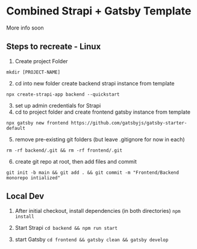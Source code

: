 # Combined Strapi + Gatsby Template

More info soon

## Steps to recreate - Linux

1. Create project Folder

`mkdir [PROJECT-NAME]`

2. cd into new folder create backend strapi instance from template

`npx create-strapi-app backend --quickstart`

3. set up admin credentials for Strapi
4. cd to project folder and create frontend gatsby instance from template

`npx gatsby new frontend https://github.com/gatsbyjs/gatsby-starter-default`

5. remove pre-existing git folders (but leave .gitignore for now in each)

`rm -rf backend/.git && rm -rf frontend/.git`

6. create git repo at root, then add files and commit

`git init -b main && git add . && git commit -m "Frontend/Backend monorepo intialized"`

## Local Dev

1. After initial checkout, install dependencies (in both directories)
   `npm install`

2. Start Strapi
   `cd backend && npm run start`

3. start Gatsby
   `cd frontend && gatsby clean && gatsby develop`

